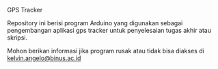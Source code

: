 GPS Tracker

Repository ini berisi program Arduino yang digunakan sebagai pengembangan aplikasi gps tracker untuk penyelesaian tugas akhir atau skripsi.

Mohon berikan informasi jika program rusak atau tidak bisa diakses di kelvin.angelo@binus.ac.id

